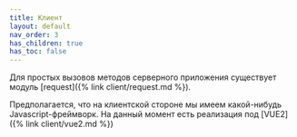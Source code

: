 ```yaml
---
title: Клиент
layout: default
nav_order: 3
has_children: true
has_toc: false
---
```


Для простых вызовов методов серверного приложения существует модуль [request]({% link client/request.md %}).

Предполагается, что на клиентской стороне мы имеем какой-нибудь Javascript-фреймворк. 
На данный момент есть реализация под [VUE2]({% link client/vue2.md %})